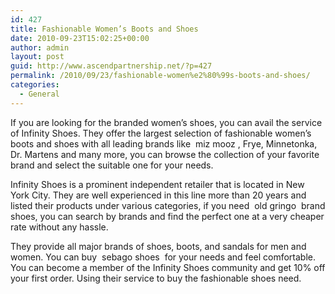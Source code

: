 ```yaml
---
id: 427
title: Fashionable Women’s Boots and Shoes
date: 2010-09-23T15:02:25+00:00
author: admin
layout: post
guid: http://www.ascendpartnership.net/?p=427
permalink: /2010/09/23/fashionable-women%e2%80%99s-boots-and-shoes/
categories:
  - General
---
```

If you are looking for the branded women&#8217;s shoes, you can avail the service of Infinity Shoes. They offer the largest selection of fashionable women&#8217;s boots and shoes with all leading brands like &nbsp;miz mooz&nbsp;, Frye, Minnetonka, Dr. Martens and many more, you can browse the collection of your favorite brand and select the suitable one for your needs.

Infinity Shoes is a prominent independent retailer that is located in New York City. They are well experienced in this line more than 20 years and listed their products under various categories, if you need &nbsp;old gringo&nbsp; brand shoes, you can search by brands and find the perfect one at a very cheaper rate without any hassle.

They provide all major brands of shoes, boots, and sandals for men and women. You can buy &nbsp;sebago shoes&nbsp; for your needs and feel comfortable. You can become a member of the Infinity Shoes community and get 10% off your first order. Using their service to buy the fashionable shoes need.
